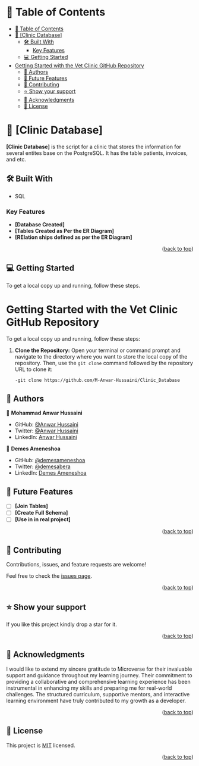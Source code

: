 # 📗 Table of Contents

- [📗 Table of Contents](#-table-of-contents)
- [📖 \[Clinic Database\] ](#-clinic-database-)
  - [🛠 Built With ](#-built-with-)
    - [Key Features ](#key-features-)
  - [💻 Getting Started ](#-getting-started-)
- [Getting Started with the Vet Clinic GitHub Repository](#getting-started-with-the-vet-clinic-github-repository)
  - [👥 Authors ](#-authors-)
  - [🔭 Future Features ](#-future-features-)
  - [🤝 Contributing ](#-contributing-)
  - [⭐️ Show your support ](#️-show-your-support-)
  - [🙏 Acknowledgments ](#-acknowledgments-)
  - [📝 License ](#-license-)

<!-- PROJECT DESCRIPTION -->

# 📖 [Clinic Database] <a name="about-project"></a>

**[Clinic Database]** is the script for a clinic that stores the information for several entites base on the PostgreSQL. It has the table patients, invoices, and etc.

## 🛠 Built With <a name="built-with"></a>

- SQL

<!-- Features -->

### Key Features <a name="key-features"></a>

- **[Database Created]**
- **[Tables Created as Per the ER Diagram]**
- **[RElation ships defined as per the ER Diagram]**

<p align="right">(<a href="#readme-top">back to top</a>)</p>

<!-- GETTING STARTED -->

## 💻 Getting Started <a name="getting-started"></a>

To get a local copy up and running, follow these steps.

# Getting Started with the Vet Clinic GitHub Repository

To get a local copy up and running, follow these steps:

1. **Clone the Repository:**
   Open your terminal or command prompt and navigate to the directory where you want to store the local copy of the repository. Then, use the `git clone` command followed by the repository URL to clone it:

   ```sh
   -git clone https://github.com/M-Anwar-Hussaini/Clinic_Database
   ```

## 👥 Authors <a name="authors"></a>

👤 **Mohammad Anwar Hussaini**

- GitHub: [@Anwar Hussaini](https://github.com/M-Anwar-Hussaini/)
- Twitter: [@Anwar Hussaini](https://twitter.com/MAnwarHussaini)
- LinkedIn: [Anwar Hussaini](https://www.linkedin.com/in/anwar-hussaini/)

👤 **Demes Ameneshoa**

- GitHub: [@demesameneshoa](https://github.com/demesameneshoa)
- Twitter: [@demesabera](https://twitter.com/demesabera)
- LinkedIn: [Demes Ameneshoa](https://linkedin.com/in/demesameneshoa)
<!-- FUTURE FEATURES -->

## 🔭 Future Features <a name="future-features"></a>

- [ ] **[Join Tables]**
- [ ] **[Create Full Schema]**
- [ ] **[Use in in real project]**

<p align="right">(<a href="#readme-top">back to top</a>)</p>

<!-- CONTRIBUTING -->

## 🤝 Contributing <a name="contributing"></a>

Contributions, issues, and feature requests are welcome!

Feel free to check the [issues page](https://github.com/M-Anwar-Hussaini/Clinic_Database/issues).

<p align="right">(<a href="#readme-top">back to top</a>)</p>

<!-- SUPPORT -->

## ⭐️ Show your support <a name="support"></a>

If you like this project kindly drop a star for it.

<p align="right">(<a href="#readme-top">back to top</a>)</p>

<!-- ACKNOWLEDGEMENTS -->

## 🙏 Acknowledgments <a name="acknowledgements"></a>

I would like to extend my sincere gratitude to Microverse for their invaluable support and guidance throughout my learning journey. Their commitment to providing a collaborative and comprehensive learning experience has been instrumental in enhancing my skills and preparing me for real-world challenges. The structured curriculum, supportive mentors, and interactive learning environment have truly contributed to my growth as a developer.

<p align="right">(<a href="#readme-top">back to top</a>)</p>

## 📝 License <a name="license"></a>

This project is [MIT](./LICENSE) licensed.

<p align="right">(<a href="#readme-top">back to top</a>)</p>
